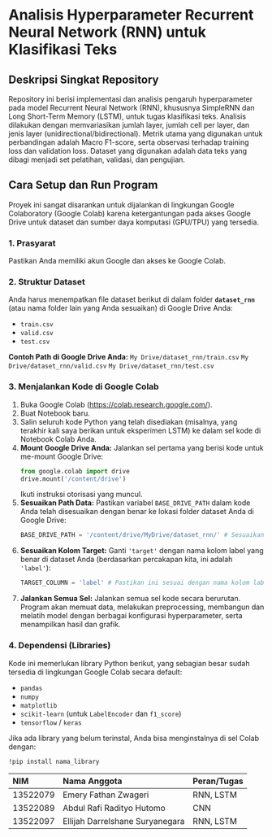 # Analisis Hyperparameter Recurrent Neural Network (RNN) untuk Klasifikasi Teks

## Deskripsi Singkat Repository

Repository ini berisi implementasi dan analisis pengaruh hyperparameter pada model Recurrent Neural Network (RNN), khususnya SimpleRNN dan Long Short-Term Memory (LSTM), untuk tugas klasifikasi teks. Analisis dilakukan dengan memvariasikan jumlah layer, jumlah cell per layer, dan jenis layer (unidirectional/bidirectional). Metrik utama yang digunakan untuk perbandingan adalah Macro F1-score, serta observasi terhadap training loss dan validation loss. Dataset yang digunakan adalah data teks yang dibagi menjadi set pelatihan, validasi, dan pengujian.

## Cara Setup dan Run Program

Proyek ini sangat disarankan untuk dijalankan di lingkungan Google Colaboratory (Google Colab) karena ketergantungan pada akses Google Drive untuk dataset dan sumber daya komputasi (GPU/TPU) yang tersedia.

### 1. Prasyarat

Pastikan Anda memiliki akun Google dan akses ke Google Colab.

### 2. Struktur Dataset

Anda harus menempatkan file dataset berikut di dalam folder **`dataset_rnn`** (atau nama folder lain yang Anda sesuaikan) di Google Drive Anda:
* `train.csv`
* `valid.csv`
* `test.csv`

**Contoh Path di Google Drive Anda:**
`My Drive/dataset_rnn/train.csv`
`My Drive/dataset_rnn/valid.csv`
`My Drive/dataset_rnn/test.csv`

### 3. Menjalankan Kode di Google Colab

1.  Buka Google Colab (https://colab.research.google.com/).
2.  Buat Notebook baru.
3.  Salin seluruh kode Python yang telah disediakan (misalnya, yang terakhir kali saya berikan untuk eksperimen LSTM) ke dalam sel kode di Notebook Colab Anda.
4.  **Mount Google Drive Anda:** Jalankan sel pertama yang berisi kode untuk me-mount Google Drive:
    ```python
    from google.colab import drive
    drive.mount('/content/drive')
    ```
    Ikuti instruksi otorisasi yang muncul.
5.  **Sesuaikan Path Data:** Pastikan variabel `BASE_DRIVE_PATH` dalam kode Anda telah disesuaikan dengan benar ke lokasi folder dataset Anda di Google Drive:
    ```python
    BASE_DRIVE_PATH = '/content/drive/MyDrive/dataset_rnn/' # Sesuaikan ini
    ```
6.  **Sesuaikan Kolom Target:** Ganti `'target'` dengan nama kolom label yang benar di dataset Anda (berdasarkan percakapan kita, ini adalah `'label'`):
    ```python
    TARGET_COLUMN = 'label' # Pastikan ini sesuai dengan nama kolom label Anda
    ```
7.  **Jalankan Semua Sel:** Jalankan semua sel kode secara berurutan. Program akan memuat data, melakukan preprocessing, membangun dan melatih model dengan berbagai konfigurasi hyperparameter, serta menampilkan hasil dan grafik.

### 4. Dependensi (Libraries)

Kode ini memerlukan library Python berikut, yang sebagian besar sudah tersedia di lingkungan Google Colab secara default:
* `pandas`
* `numpy`
* `matplotlib`
* `scikit-learn` (untuk `LabelEncoder` dan `f1_score`)
* `tensorflow` / `keras`

Jika ada library yang belum terinstal, Anda bisa menginstalnya di sel Colab dengan:
```bash
!pip install nama_library
```

| NIM         | Nama Anggota                    | Peran/Tugas         |
| :---------- | :-------------------------------| :------------------ |
| 13522079    | Emery Fathan Zwageri            | RNN, LSTM           |
| 13522089    | Abdul Rafi Radityo Hutomo       | CNN                 |
| 13522097    | Ellijah Darrelshane Suryanegara | RNN, LSTM           |

